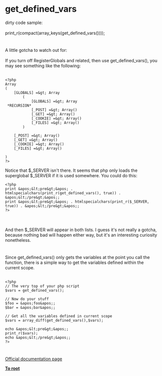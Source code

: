 # get_defined_vars



dirty code sample:<br><br>print_r(compact(array_keys(get_defined_vars())));  

#

A little gotcha to watch out for:<br><br>If you turn off RegisterGlobals and related, then use get_defined_vars(), you may see something like the following:<br><br>

```
<?php
Array
(
    [GLOBALS] =&gt; Array
        (
            [GLOBALS] =&gt; Array
 *RECURSION*
            [_POST] =&gt; Array()
            [_GET] =&gt; Array()
            [_COOKIE] =&gt; Array()
            [_FILES] =&gt; Array()
        )

    [_POST] =&gt; Array()
    [_GET] =&gt; Array()
    [_COOKIE] =&gt; Array()
    [_FILES] =&gt; Array()

)
?>
```


Notice that $_SERVER isn&apos;t there.  It seems that php only loads the superglobal $_SERVER if it is used somewhere.  You could do this:



```
<?php
print &apos;&lt;pre&gt;&apos; . htmlspecialchars(print_r(get_defined_vars(), true)) . &apos;&lt;/pre&gt;&apos;;
print &apos;&lt;pre&gt;&apos; . htmlspecialchars(print_r($_SERVER, true)) . &apos;&lt;/pre&gt;&apos;;
?>
```
<br><br>And then $_SERVER will appear in both lists.  I guess it&apos;s not really a gotcha, because nothing bad will happen either way, but it&apos;s an interesting curiosity nonetheless.  

#

Since get_defined_vars() only gets the variables at the point you call the function, there is a simple way to get the variables defined within the current scope.<br><br>

```
<?php
// The very top of your php script
$vars = get_defined_vars();

// Now do your stuff
$foo = &apos;foo&apos;;
$bar = &apos;bar&apos;;

// Get all the variables defined in current scope
$vars = array_diff(get_defined_vars(),$vars);

echo &apos;&lt;pre&gt;&apos;;
print_r($vars);
echo &apos;&lt;/pre&gt;&apos;;
?>
```
  

#

[Official documentation page](https://www.php.net/manual/en/function.get-defined-vars.php)

**[To root](/README.md)**